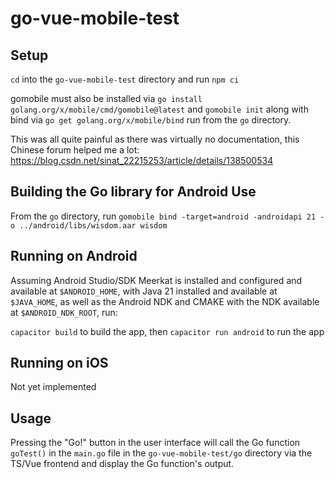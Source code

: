 # go-vue-mobile-test

## Setup
`cd` into the `go-vue-mobile-test` directory and run `npm ci`

gomobile must also be installed via `go install golang.org/x/mobile/cmd/gomobile@latest` and `gomobile init`
along with bind via `go get golang.org/x/mobile/bind` run from the `go` directory. 

This was all quite painful as there was virtually no documentation, this Chinese forum helped me a lot: https://blog.csdn.net/sinat_22215253/article/details/138500534

## Building the Go library for Android Use

From the `go` directory, run `gomobile bind -target=android -androidapi 21 -o ../android/libs/wisdom.aar wisdom`

## Running on Android
Assuming Android Studio/SDK Meerkat is installed and configured and available at `$ANDROID_HOME`, with 
Java 21 installed and available at `$JAVA_HOME`, as well as the Android NDK and CMAKE with the NDK available at `$ANDROID_NDK_ROOT`, run:

`capacitor build` to build the app, then
`capacitor run android` to run the app

## Running on iOS
Not yet implemented

## Usage

Pressing the "Go!" button in the user interface will call the 
Go function `goTest()` in the `main.go` file in the `go-vue-mobile-test/go` directory
via the TS/Vue frontend and display the Go function's output. 
